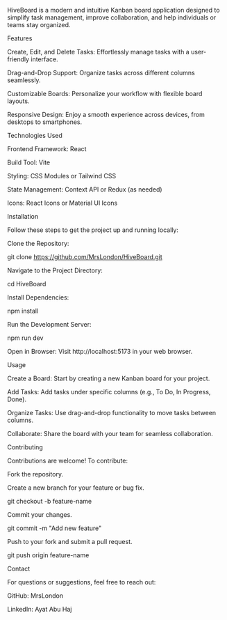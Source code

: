 

HiveBoard is a modern and intuitive Kanban board application designed to simplify task management, improve collaboration, and help individuals or teams stay organized.

Features

Create, Edit, and Delete Tasks: Effortlessly manage tasks with a user-friendly interface.

Drag-and-Drop Support: Organize tasks across different columns seamlessly.

Customizable Boards: Personalize your workflow with flexible board layouts.

Responsive Design: Enjoy a smooth experience across devices, from desktops to smartphones.

Technologies Used

Frontend Framework: React

Build Tool: Vite

Styling: CSS Modules or Tailwind CSS

State Management: Context API or Redux (as needed)

Icons: React Icons or Material UI Icons

Installation

Follow these steps to get the project up and running locally:

Clone the Repository:

git clone https://github.com/MrsLondon/HiveBoard.git

Navigate to the Project Directory:

cd HiveBoard

Install Dependencies:

npm install

Run the Development Server:

npm run dev

Open in Browser:
Visit http://localhost:5173 in your web browser.

Usage

Create a Board: Start by creating a new Kanban board for your project.

Add Tasks: Add tasks under specific columns (e.g., To Do, In Progress, Done).

Organize Tasks: Use drag-and-drop functionality to move tasks between columns.

Collaborate: Share the board with your team for seamless collaboration.

Contributing

Contributions are welcome! To contribute:

Fork the repository.

Create a new branch for your feature or bug fix.

git checkout -b feature-name

Commit your changes.

git commit -m "Add new feature"

Push to your fork and submit a pull request.

git push origin feature-name

Contact

For questions or suggestions, feel free to reach out:

GitHub: MrsLondon

LinkedIn: Ayat Abu Haj